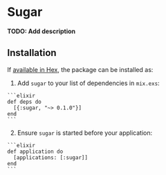 # Sugar

**TODO: Add description**

## Installation

If [available in Hex](https://hex.pm/docs/publish), the package can be installed as:

  1. Add `sugar` to your list of dependencies in `mix.exs`:

    ```elixir
    def deps do
      [{:sugar, "~> 0.1.0"}]
    end
    ```

  2. Ensure `sugar` is started before your application:

    ```elixir
    def application do
      [applications: [:sugar]]
    end
    ```

